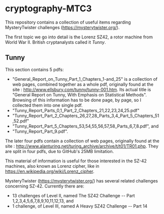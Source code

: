 # cryptography-MTC3
This repository contains a collection of useful items regarding MysteryTwister challenges  (https://mysterytwister.org/).

The first topic we go into detail is the Lorenz SZ42, a rotor machine from World War II. British cryptanalysts called it *Tunny*.

## Tunny
This section contains 5 pdfs:

 - "General_Report_on_Tunny_Part_1_Chapters_1-and_25" is a collection of web pages, combined together as a whole pdf, originally found at the site : http://www.ellsbury.com/tunny/tunny-001.htm.
Its actual title is "General Report on Tunny, With Emphasis on Statistical Methods".
Browsing of this information has to be done page, by page, so I collected them into one single pdf.
- "Tunny_Report_Parts_0,1_Part_2_Chapters_21,22,23,24,25.pdf"
- "Tunny_Report_Part_2_Chapters_26,27,28_Parts_3,4_Part_5_Chapters_51,52.pdf"
- "Tunny_Report_Part_5_Chapters_53,54,55,56,57,58_Parts_6,7,8.pdf", and
- "Tunny_Report_Part_9.pdf".

The later four pdfs contain a collection of web pages, originally found at the site : http://www.alanturing.net/turing_archive/archive/t/t01/TR01.php. They are split in four pdfs, due to GitHub's 25MB limitation.

This material of information is useful for those interested in the SZ-42 machines, also known as Lorenz cipher, like in https://en.wikipedia.org/wiki/Lorenz_cipher.

MysteryTwister (https://mysterytwister.org/) has several related challenges concerning SZ-42. Currently there are:
- 13 challenges of Level II, named The SZ42 Challenge -- Part 1,2,3,4,5,6,7,8,9,10,11,12,13, and
-  1 challenge, of Level III, named A Heavy SZ42 Challenge -- Part 14
